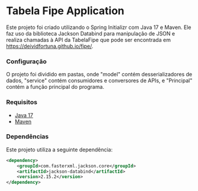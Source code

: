 # Tabela Fipe Application

Este projeto foi criado utilizando o Spring Initializr com Java 17 e Maven. Ele faz uso da biblioteca Jackson Databind para manipulação de JSON e realiza chamadas à API da TabelaFipe que pode ser encontrada em https://deividfortuna.github.io/fipe/.
### Configuração
O projeto foi dividido em pastas, onde "model" contém desserializadores de dados, "service" contém consumidores e conversores de APIs, e "Principal" contém a função principal do programa.

 ### Requisitos

- [Java 17](https://adoptopenjdk.net/)
- [Maven](https://maven.apache.org/)

### Dependências

Este projeto utiliza a seguinte dependência:

```xml
<dependency>
    <groupId>com.fasterxml.jackson.core</groupId>
    <artifactId>jackson-databind</artifactId>
    <version>2.15.2</version>
</dependency>
